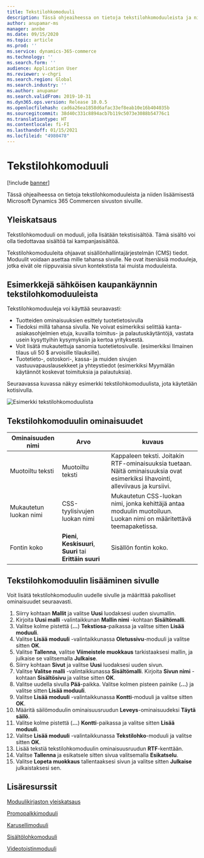 ```yaml
---
title: Tekstilohkomoduuli
description: Tässä ohjeaiheessa on tietoja tekstilohkomoduuleista ja niiden lisäämisestä Microsoft Dynamics 365 Commercen sivuston sivuille.
author: anupamar-ms
manager: annbe
ms.date: 09/15/2020
ms.topic: article
ms.prod: ''
ms.service: dynamics-365-commerce
ms.technology: ''
ms.search.form: ''
audience: Application User
ms.reviewer: v-chgri
ms.search.region: Global
ms.search.industry: ''
ms.author: anupamar
ms.search.validFrom: 2019-10-31
ms.dyn365.ops.version: Release 10.0.5
ms.openlocfilehash: cad6a26ea1858d6afac33ef8eab10e16b404035b
ms.sourcegitcommit: 38d40c331c8894acb7b119c5073e3088b54776c1
ms.translationtype: HT
ms.contentlocale: fi-FI
ms.lasthandoff: 01/15/2021
ms.locfileid: "4980478"
---
```

# <a name="text-block-module"></a>Tekstilohkomoduuli

[!include [banner](includes/banner.md)]

Tässä ohjeaiheessa on tietoja tekstilohkomoduuleista ja niiden lisäämisestä Microsoft Dynamics 365 Commercen sivuston sivuille.

## <a name="overview"></a>Yleiskatsaus

Tekstilohkomoduuli on moduuli, jolla lisätään tekstisisältöä. Tämä sisältö voi olla tiedottavaa sisältöä tai kampanjasisältöä.

Tekstilohkomoduuleita ohjaavat sisällönhallintajärjestelmän (CMS) tiedot. Moduulit voidaan asettaa mille tahansa sivulle. Ne ovat itsenäisiä moduuleja, jotka eivät ole riippuvaisia sivun kontekstista tai muista moduuleista.

## <a name="examples-of-text-block-modules-in-e-commerce"></a>Esimerkkejä sähköisen kaupankäynnin tekstilohkomoduuleista

Tekstilohkomoduuleja voi käyttää seuraavasti:

* Tuotteiden ominaisuuksien esittely tuotetietosivulla
* Tiedoksi millä tahansa sivulla. Ne voivat esimerkiksi selittää kanta-asiakasohjelmien etuja, kuvailla toimitus- ja palautuskäytäntöjä, vastata usein kysyttyihin kysymyksiin ja kertoa yrityksestä.
* Voit lisätä mukautettuja sanomia tuotetietosivulle. (esimerkiksi Ilmainen tilaus uli 50 $ arvoisille tilauksille).
* Tuotetieto-, ostoskori-, kassa- ja muiden sivujen vastuuvapauslausekkeet ja yhteystiedot (esimerkiksi Myymälän käytännöt koskevat toimituksia ja palautuksia).

Seuraavassa kuvassa näkyy esimerkki tekstilohkomoduulista, jota käytetään kotisivulla.

![Esimerkki tekstilohkomoduulista](./media/ecommerce-textblock.PNG)

## <a name="text-block-module-properties"></a>Tekstilohkomoduulin ominaisuudet

| Ominaisuuden nimi     | Arvo                                            | kuvaus |
|-------------------|--------------------------------------------------|-------------|
| Muotoiltu teksti         | Muotoiltu teksti                                        | Kappaleen teksti. Joitakin RTF-ominaisuuksia tuetaan. Näitä ominaisuuksia ovat esimerkiksi lihavointi, alleviivaus ja kursiivi. |
| Mukautetun luokan nimi | CSS-tyylisivujen luokan nimi        | Mukautetun CSS-luokan nimi, jonka kehittäjä antaa moduulin muotoiluun. Luokan nimi on määritettävä teemapaketissa. |
| Fontin koko         | **Pieni**, **Keskisuuri**, **Suuri** tai **Erittäin suuri** | Sisällön fontin koko. |

## <a name="add-a-text-block-module-to-a-page"></a>Tekstilohkomoduulin lisääminen sivulle

Voit lisätä tekstilohkomoduulin uudelle sivulle ja määrittää pakolliset ominaisuudet seuraavasti.

1. Siirry kohtaan **Mallit** ja valitse **Uusi** luodaksesi uuden sivumallin.
1. Kirjoita **Uusi malli** -valintaikkunan **Mallin nimi** -kohtaan **Sisältömalli**.
1. Valitse kolme pistettä (**...**) **Tekstiosa**-paikassa ja valitse sitten **Lisää moduuli**.
1. Valitse **Lisää moduuli** -valintaikkunassa **Oletussivu**-moduuli ja valitse sitten **OK**.
1. Valitse **Tallenna**, valitse **Viimeistele muokkaus** tarkistaaksesi mallin, ja julkaise se valitsemalla **Julkaise**.
1. Siirry kohtaan **Sivut** ja valitse **Uusi** luodaksesi uuden sivun.
1. Valitse **Valitse malli** -valintaikkunassa **Sisältömalli**. Kirjoita **Sivun nimi** -kohtaan **Sisältösivu** ja valitse sitten **OK**.
1. Valitse uudella sivulla **Pää**-paikka. Valitse kolmen pisteen painike (**…**) ja valitse sitten **Lisää moduuli**.
1. Valitse **Lisää moduuli** -valintaikkunassa **Kontti**-moduuli ja valitse sitten **OK**.
1. Määritä säilömoduulin ominaisuusruudun **Leveys**-ominaisuudeksi **Täytä säilö**.
1. Valitse kolme pistettä (**...**) **Kontti**-paikassa ja valitse sitten **Lisää moduuli**.
1. Valitse **Lisää moduuli** -valintaikkunassa **Tekstilohko**-moduuli ja valitse sitten **OK**. 
1. Lisää tekstiä tekstilohkomoduulin ominaisuusruudun **RTF**-kenttään.
1. Valitse **Tallenna** ja esikatsele sitten sivua valitsemalla **Esikatselu**.
1. Valitse **Lopeta muokkaus** tallentaaksesi sivun ja valitse sitten **Julkaise** julkaistaksesi sen.

## <a name="additional-resources"></a>Lisäresurssit

[Moduulikirjaston yleiskatsaus](starter-kit-overview.md)

[Promopalkkimoduuli](add-alert.md)

[Karusellimoduuli](add-carousel.md)

[Sisältölohkomoduuli](add-hero-module.md)

[Videotoistinmoduuli](add-video-player.md)

